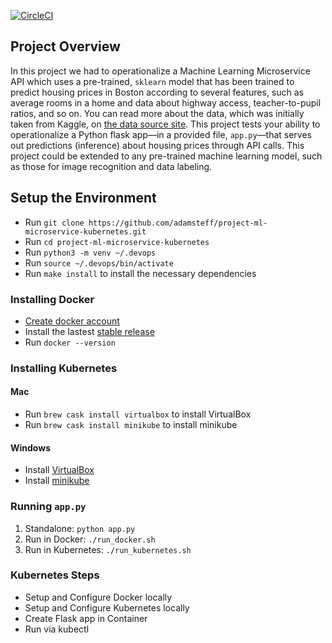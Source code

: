 [![CircleCI](https://circleci.com/gh/adamsteff/project-ml-microservice-kubernetes.svg?style=svg)](https://circleci.com/gh/adamsteff/project-ml-microservice-kubernetes)

## Project Overview

In this project we had to operationalize a Machine Learning Microservice API which uses a pre-trained, `sklearn` model that has been trained to predict housing prices in Boston according to several features, such as average rooms in a home and data about highway access, teacher-to-pupil ratios, and so on. You can read more about the data, which was initially taken from Kaggle, on [the data source site](https://www.kaggle.com/c/boston-housing). This project tests your ability to operationalize a Python flask app—in a provided file, `app.py`—that serves out predictions (inference) about housing prices through API calls. This project could be extended to any pre-trained machine learning model, such as those for image recognition and data labeling.


## Setup the Environment
* Run `git clone https://github.com/adamsteff/project-ml-microservice-kubernetes.git`
* Run `cd project-ml-microservice-kubernetes`
* Run `python3 -m venv ~/.devops`
* Run `source ~/.devops/bin/activate`
* Run `make install` to install the necessary dependencies

### Installing Docker
* [Create docker account](https://hub.docker.com/)
* Install the lastest [stable release](https://docs.docker.com/v17.12/install/)
* Run `docker --version`

### Installing Kubernetes
#### Mac
* Run `brew cask install virtualbox` to install VirtualBox
* Run `brew cask install minikube` to install minikube
#### Windows
* Install [VirtualBox](https://www.virtualbox.org/wiki/Downloads) 
* Install [minikube](https://kubernetes.io/docs/tasks/tools/install-minikube/)

### Running `app.py`
1. Standalone:  `python app.py`
2. Run in Docker:  `./run_docker.sh`
3. Run in Kubernetes:  `./run_kubernetes.sh`


### Kubernetes Steps
* Setup and Configure Docker locally 
* Setup and Configure Kubernetes locally
* Create Flask app in Container
* Run via kubectl
